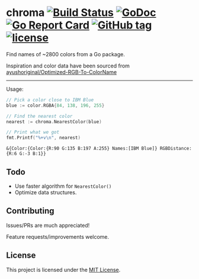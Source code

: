 # chroma [![Build Status](https://travis-ci.org/bbrks/chroma.svg)](https://travis-ci.org/bbrks/chroma) [![GoDoc](https://godoc.org/github.com/bbrks/chroma?status.svg)](https://godoc.org/github.com/bbrks/chroma) [![Go Report Card](https://goreportcard.com/badge/github.com/bbrks/chroma)](https://goreportcard.com/report/github.com/bbrks/chroma) [![GitHub tag](https://img.shields.io/github/tag/bbrks/chroma.svg)](https://github.com/bbrks/chroma/releases) [![license](https://img.shields.io/github/license/bbrks/chroma.svg)](https://github.com/bbrks/chroma/blob/master/LICENSE)

Find names of ~2800 colors from a Go package.

Inspiration and color data have been sourced from [ayushoriginal/Optimized-RGB-To-ColorName](https://github.com/ayushoriginal/Optimized-RGB-To-ColorName)

---

Usage:

```go
// Pick a color close to IBM Blue
blue := color.RGBA{84, 138, 196, 255}

// Find the nearest color
nearest := chroma.NearestColor(blue)

// Print what we got
fmt.Printf("%+v\n", nearest)
```

```
&{Color:{Color:{R:90 G:135 B:197 A:255} Names:[IBM Blue]} RGBDistance:{R:6 G:-3 B:1}}
```

## Todo

- Use faster algorithm for `NearestColor()`
- Optimize data structures.

## Contributing

Issues/PRs are much appreciated!

Feature requests/improvements welcome.

## License
This project is licensed under the [MIT License](LICENSE.md).
